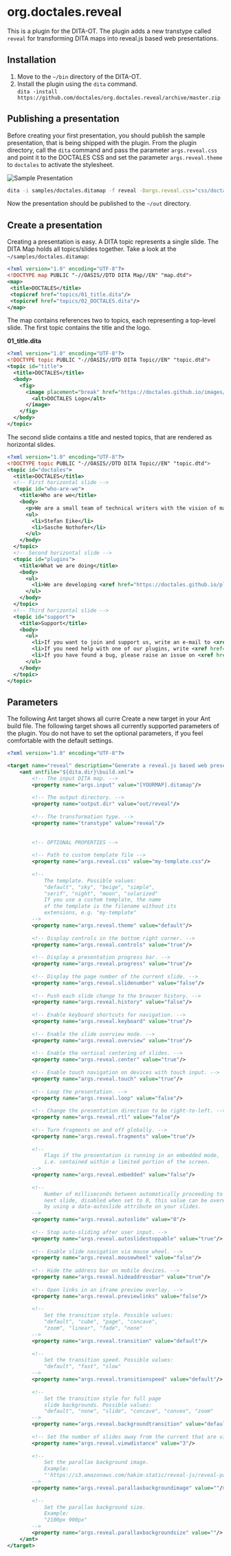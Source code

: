 org.doctales.reveal
===========================

This is a plugin for the DITA-OT. The plugin adds a new transtype called `reveal` for transforming DITA maps into reveal.js based web presentations.


## Installation

1. Move to the `~/bin` directory of the DITA-OT.
2. Install the plugin using the `dita` command.  
   `dita -install https://github.com/doctales/org.doctales.reveal/archive/master.zip`


## Publishing a presentation

Before creating your first presentation, you should publish the sample presentation, that is being shipped with the plugin. From the plugin directory, call the `dita` command and pass the parameter `args.reveal.css` and point it to the DOCTALES CSS and set the parameter `args.reveal.theme` to `doctales` to activate the stylesheet.

![Sample Presentation](https://raw.githubusercontent.com/doctales/doctales.github.io/master/media/animations/reveal-sample-presentation.gif)

```bash
dita -i samples/doctales.ditamap -f reveal -Dargs.reveal.css="css/doctales.css" -Dargs.reveal.theme="doctales"
```

Now the presentation should be published to the `~/out` directory.


## Create a presentation

Creating a presentation is easy. A DITA topic represents a single slide. The DITA Map holds all topics/slides together. Take a look at the `~/samples/doctales.ditamap`:

```xml
<?xml version="1.0" encoding="UTF-8"?>
<!DOCTYPE map PUBLIC "-//OASIS//DTD DITA Map//EN" "map.dtd">
<map>
 <title>DOCTALES</title>
 <topicref href="topics/01_title.dita"/>
 <topicref href="topics/02_DOCTALES.dita"/>
</map>
```

The map contains references two to topics, each representing a top-level slide. The first topic contains the title and the logo.

**01_title.dita**

```xml
<?xml version="1.0" encoding="UTF-8"?>
<!DOCTYPE topic PUBLIC "-//OASIS//DTD DITA Topic//EN" "topic.dtd">
<topic id="title">
  <title>DOCTALES</title>
  <body>
    <fig>
      <image placement="break" href="https://doctales.github.io/images/doctales-logo.svg">
        <alt>DOCTALES Logo</alt>
      </image>
    </fig>
  </body>
</topic>
```

The second slide contains a title and nested topics, that are rendered as horizontal slides.

```xml
<?xml version="1.0" encoding="UTF-8"?>
<!DOCTYPE topic PUBLIC "-//OASIS//DTD DITA Topic//EN" "topic.dtd">
<topic id="doctales">
  <title>DOCTALES</title>
  <!-- First horizontal slide -->
  <topic id="who-are-we">
    <title>Who are we</title>
    <body>
      <p>We are a small team of technical writers with the vision of making DITA easier to use for small teams.</p>
      <ul>
        <li>Stefan Eike</li>
        <li>Sasche Nothofer</li>
      </ul>
    </body>
  </topic>
  <!-- Second horizontal slide -->
  <topic id="plugins">
    <title>What we are doing</title>
    <body>
      <ul>
        <li>We are developing <xref href="https://doctales.github.io/plugins/Plugins.html" format="html" scope="external">plugins</xref> for the DITA-OT for various use cases.</li>
      </ul>
    </body>
  </topic>
  <!-- Third horizontal slide -->
  <topic id="support">
    <title>Support</title>
    <body>
      <ul>
        <li>If you want to join and support us, write an e-mail to <xref href="mailto:stefan.eike@mailbox.org" format="html" scope="external">stefan.eike@mailbox.org</xref>.</li>
        <li>If you need help with one of our plugins, write <xref href="http://stackoverflow.com/" format="html" scope="external">Stackoverflow topic</xref> and label it with <i>DITA</i> and <i>DOCTALES</i>.</li>
        <li>If you have found a bug, please raise an issue on <xref href="http://github.com/doctales/" format="html" scope="external">Github</xref>.</li>
      </ul>
    </body>
  </topic>
</topic>
```


## Parameters

The following Ant target shows all curre
Create a new target in your Ant build file. The following target shows all currently supported parameters of the plugin. You do not have to set the optional parameters, if you feel comfortable with the default settings.

```xml
<?xml version="1.0" encoding="UTF-8"?>

<target name="reveal" description="Generate a reveal.js based web presentation.">
    <ant antfile="${dita.dir}\build.xml">
        <!-- The input DITA map. -->
        <property name="args.input" value="[YOURMAP].ditamap"/>
        
        <!-- The output directory. -->
        <property name="output.dir" value="out/reveal"/>
        
        <!-- The transformation type. -->
        <property name="transtype" value="reveal"/>
        
        
        <!-- OPTIONAL PROPERTIES -->
        
        <!-- Path to custom template file -->
        <property name="args.reveal.css" value="my-template.css"/>
        
        <!--
            The template. Possible values:
            "default", "sky", "beige", "simple",
            "serif", "night", "moon", "solarized"
            If you use a custom template, the name
            of the template is the filename without its
            extensions, e.g. "my-template"
        -->
        <property name="args.reveal.theme" value="default"/>
        
        <!-- Display controls in the bottom right corner. -->
        <property name="args.reveal.controls" value="true"/>
        
        <!-- Display a presentation progress bar. -->
        <property name="args.reveal.progress" value="true"/>
        
        <!-- Display the page number of the current slide. -->
        <property name="args.reveal.slidenumber" value="false"/>
        
        <!-- Push each slide change to the browser history. -->
        <property name="args.reveal.history" value="false"/>
        
        <!-- Enable keyboard shortcuts for navigation. -->
        <property name="args.reveal.keyboard" value="true"/>
        
        <!-- Enable the slide overview mode. -->
        <property name="args.reveal.overview" value="true"/>
        
        <!-- Enable the vertical centering of slides. -->
        <property name="args.reveal.center" value="true"/>
        
        <!-- Enable touch navigation on devices with touch input. -->
        <property name="args.reveal.touch" value="true"/>
        
        <!-- Loop the presentation. -->
        <property name="args.reveal.loop" value="false"/>
        
        <!-- Change the presentation direction to be right-to-left. -->
        <property name="args.reveal.rtl" value="false"/>
        
        <!-- Turn fragments on and off globally. -->
        <property name="args.reveal.fragments" value="true"/>
        
        <!--
            Flags if the presentation is running in an embedded mode,
            i.e. contained within a limited portion of the screen.
        -->
        <property name="args.reveal.embedded" value="false"/>
        
        <!--
            Number of milliseconds between automatically proceeding to the
            next slide, disabled when set to 0, this value can be overwritten
            by using a data-autoslide attribute on your slides.
        -->
        <property name="args.reveal.autoslide" value="0"/>
        
        <!-- Stop auto-sliding after user input. -->
        <property name="args.reveal.autoslidestoppable" value="true"/>
        
        <!-- Enable slide navigation via mouse wheel. -->
        <property name="args.reveal.mousewheel" value="false"/>
        
        <!-- Hide the address bar on mobile devices. -->
        <property name="args.reveal.hideaddressbar" value="true"/>
        
        <!-- Open links in an iframe preview overlay. -->
        <property name="args.reveal.previewlinks" value="false"/>
        
        <!--
            Set the transition style. Possible values:
            "default", "cube", "page", "concave",
            "zoom", "linear", "fade", "none"
        -->
        <property name="args.reveal.transition" value="default"/>
        
        <!--
            Set the transition speed. Possible values:
            "default", "fast", "slow"
        -->
        <property name="args.reveal.transitionspeed" value="default"/>
        
        <!--
            Set the transition style for full page
            slide backgrounds. Possible values:
            "default", "none", "slide", "concave", "convex", "zoom"
        -->
        <property name="args.reveal.backgroundtransition" value="default"/>
        
        <!-- Set the number of slides away from the current that are visible. -->
        <property name="args.reveal.viewdistance" value="3"/>
        
        <!--
            Set the parallax background image.
            Example:
            "'https://s3.amazonaws.com/hakim-static/reveal-js/reveal-parallax-1.jpg'"
        -->
        <property name="args.reveal.parallaxbackgroundimage" value=""/>
        
        <!--
            Set the parallax background size.
            Example:
            "2100px 900px"
        -->
        <property name="args.reveal.parallaxbackgroundsize" value=""/>
    </ant>
</target>
```


